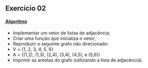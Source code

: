 ## Exercicio 02
#### [Algoritmo](../algoritmos/exercicio02.py)

- Implementar um vetor de listas de adjacência;
- Criar uma função que inicializa o vetor;
- Reproduzir o seguinte grafo não direcionado:
- V = {1, 2, 3, 4, 5, 6}
- A = {(1,2), (1,3), (2,4), (3,4), (4,5), e (5,6)}
- Imprimir as arestas do grafo (utilizando a lista de adjacência).